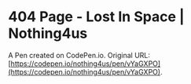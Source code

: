 # 404 Page - Lost In Space | Nothing4us

A Pen created on CodePen.io. Original URL: [https://codepen.io/nothing4us/pen/vYaGXPO](https://codepen.io/nothing4us/pen/vYaGXPO).

